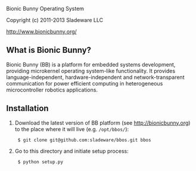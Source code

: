 <!--- -*- coding: utf-8; mode: markdown; -*- --->

Bionic Bunny Operating System

Copyright (c) 2011-2013 Sladeware LLC

http://www.bionicbunny.org/

What is Bionic Bunny?
---------------------

Bionic Bunny (BB) is a platform for embedded systems development, providing
microkernel operating system-like functionality. It provides
language-independent, hardware-independent and network-transparent communication
for power efficient computing in heterogeneous microcontroller robotics
applications.

Installation
------------

1. Download the latest version of BB platform (see <http://bionicbunny.org>)
   to the place where it will live (e.g. `/opt/bbos/`):

        $ git clone git@github.com:sladeware/bbos.git bbos

2. Go to this directory and initiate setup process:

        $ python setup.py
